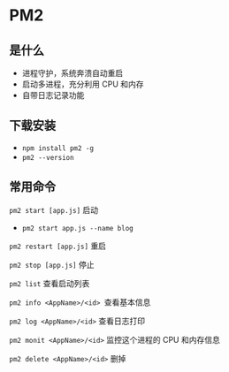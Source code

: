 # PM2

## 是什么

-   进程守护，系统奔溃自动重启
-   启动多进程，充分利用 CPU 和内存
-   自带日志记录功能

## 下载安装

-   `npm install pm2 -g`
-   `pm2 --version`

## 常用命令

`pm2 start [app.js]` 启动

- `pm2 start app.js --name blog`

`pm2 restart [app.js]` 重启

`pm2 stop [app.js]` 停止

`pm2 list` 查看启动列表

`pm2 info <AppName>/<id> `查看基本信息

`pm2 log <AppName>/<id>` 查看日志打印

`pm2 monit <AppName>/<id>` 监控这个进程的 CPU 和内存信息

`pm2 delete <AppName>/<id>` 删掉
